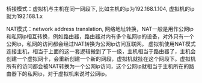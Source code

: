 桥接模式：虚拟机与主机在同一网段下, 比如主机的ip为192.168.1.104, 虚拟机的ip就为192.168.1.x

NAT模式：network address translation, 网络地址转换，NAT一般是用作公网ip和私网ip相互转换，例如路由器，路由器对内有多个私网ip的设备，对外只有一个公网ip，私网的访问都会经过NAT转换为公网ip访问互联网。
虚拟机使用NAT模式连接主机，相当于上面的这一套逻辑搬到了下一级，主机相当于路由器了，主机会创建一个虚拟网卡，会重新创建一个新的网段，虚拟机就挂在这个网段下。虚拟机所有的访问都会被NAT转换为一个公网ip访问，这个公网ip就相当于主机所在的路由器下的私网ip，对于虚拟机来说时公网ip。